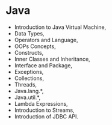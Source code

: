 # Java

- Introduction to Java Virtual Machine,
- Data Types,
- Operators and Language,
- OOPs Concepts,
- Constructs,
- Inner Classes and Inheritance,
- Interface and Package,
- Exceptions,
- Collections,
- Threads,
- Java.lang.*,
- Java.util.*,
- Lambda Expressions,
- Introduction to Streams,
- Introduction of JDBC API.
